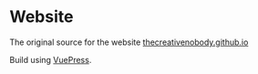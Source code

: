 # Website
The original source for the website [thecreativenobody.github.io](https://thecreativenobody.github.io)

Build using [VuePress](https://vuepress.vuejs.org).
